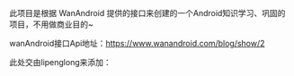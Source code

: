 此项目是根据 WanAndroid 提供的接口来创建的一个Android知识学习、巩固的项目，不用做商业目的~

wanAndroid接口Api地址：https://www.wanandroid.com/blog/show/2

此处交由lipenglong来添加：